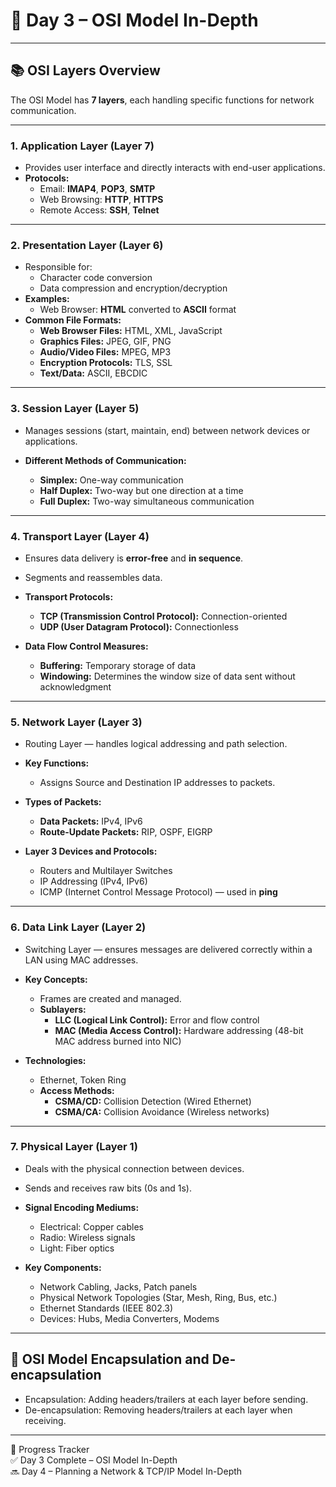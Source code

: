 # 🧠 Day 3 – OSI Model In-Depth

---

## 📚 OSI Layers Overview

The OSI Model has **7 layers**, each handling specific functions for network communication.

---

### 1. Application Layer (Layer 7)

- Provides user interface and directly interacts with end-user applications.
- **Protocols:**
  - Email: **IMAP4**, **POP3**, **SMTP**
  - Web Browsing: **HTTP**, **HTTPS**
  - Remote Access: **SSH**, **Telnet**

---

### 2. Presentation Layer (Layer 6)

- Responsible for:
  - Character code conversion
  - Data compression and encryption/decryption
- **Examples:**
  - Web Browser: **HTML** converted to **ASCII** format
- **Common File Formats:**
  - **Web Browser Files:** HTML, XML, JavaScript
  - **Graphics Files:** JPEG, GIF, PNG
  - **Audio/Video Files:** MPEG, MP3
  - **Encryption Protocols:** TLS, SSL
  - **Text/Data:** ASCII, EBCDIC

---

### 3. Session Layer (Layer 5)

- Manages sessions (start, maintain, end) between network devices or applications.

- **Different Methods of Communication:**
  - **Simplex:** One-way communication
  - **Half Duplex:** Two-way but one direction at a time
  - **Full Duplex:** Two-way simultaneous communication

---

### 4. Transport Layer (Layer 4)

- Ensures data delivery is **error-free** and **in sequence**.
- Segments and reassembles data.

- **Transport Protocols:**

  - **TCP (Transmission Control Protocol):** Connection-oriented
  - **UDP (User Datagram Protocol):** Connectionless

- **Data Flow Control Measures:**
  - **Buffering:** Temporary storage of data
  - **Windowing:** Determines the window size of data sent without acknowledgment

---

### 5. Network Layer (Layer 3)

- Routing Layer — handles logical addressing and path selection.

- **Key Functions:**

  - Assigns Source and Destination IP addresses to packets.

- **Types of Packets:**

  - **Data Packets:** IPv4, IPv6
  - **Route-Update Packets:** RIP, OSPF, EIGRP

- **Layer 3 Devices and Protocols:**
  - Routers and Multilayer Switches
  - IP Addressing (IPv4, IPv6)
  - ICMP (Internet Control Message Protocol) — used in **ping**

---

### 6. Data Link Layer (Layer 2)

- Switching Layer — ensures messages are delivered correctly within a LAN using MAC addresses.

- **Key Concepts:**

  - Frames are created and managed.
  - **Sublayers:**
    - **LLC (Logical Link Control):** Error and flow control
    - **MAC (Media Access Control):** Hardware addressing (48-bit MAC address burned into NIC)

- **Technologies:**
  - Ethernet, Token Ring
  - **Access Methods:**
    - **CSMA/CD:** Collision Detection (Wired Ethernet)
    - **CSMA/CA:** Collision Avoidance (Wireless networks)

---

### 7. Physical Layer (Layer 1)

- Deals with the physical connection between devices.
- Sends and receives raw bits (0s and 1s).

- **Signal Encoding Mediums:**

  - Electrical: Copper cables
  - Radio: Wireless signals
  - Light: Fiber optics

- **Key Components:**
  - Network Cabling, Jacks, Patch panels
  - Physical Network Topologies (Star, Mesh, Ring, Bus, etc.)
  - Ethernet Standards (IEEE 802.3)
  - Devices: Hubs, Media Converters, Modems

---

## 🔄 OSI Model Encapsulation and De-encapsulation

- Encapsulation: Adding headers/trailers at each layer before sending.
- De-encapsulation: Removing headers/trailers at each layer when receiving.

---

📅 Progress Tracker  
✅ Day 3 Complete – OSI Model In-Depth  
🔜 Day 4 – Planning a Network & TCP/IP Model In-Depth  
